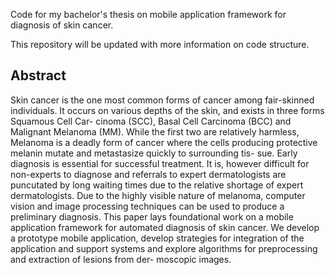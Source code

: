 Code for my bachelor's thesis on mobile application framework for diagnosis of skin cancer.

This repository will be updated with more information on code structure.

## Abstract

Skin cancer is the one most common forms of cancer among fair-skinned individuals.
It occurs on various depths of the skin, and exists in three forms Squamous Cell Car-
cinoma (SCC), Basal Cell Carcinoma (BCC) and Malignant Melanoma (MM). While
the first two are relatively harmless, Melanoma is a deadly form of cancer where the
cells producing protective melanin mutate and metastasize quickly to surrounding tis-
sue. Early diagnosis is essential for successful treatment. It is, however difficult for
non-experts to diagnose and referrals to expert dermatologists are puncutated by long
waiting times due to the relative shortage of expert dermatologists. Due to the highly
visible nature of melanoma, computer vision and image processing techniques can be
used to produce a preliminary diagnosis. This paper lays foundational work on a mobile
application framework for automated diagnosis of skin cancer. We develop a prototype
mobile application, develop strategies for integration of the application and support
systems and explore algorithms for preprocessing and extraction of lesions from der-
moscopic images.
